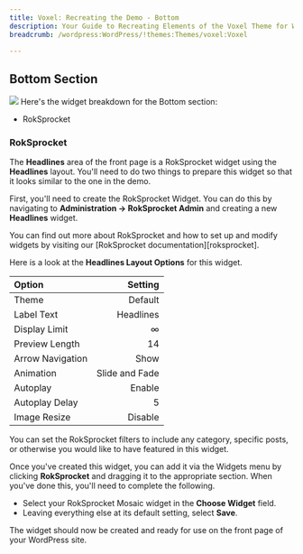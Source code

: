```yaml
---
title: Voxel: Recreating the Demo - Bottom
description: Your Guide to Recreating Elements of the Voxel Theme for WordPress
breadcrumb: /wordpress:WordPress/!themes:Themes/voxel:Voxel

---
```


Bottom Section
-----
![][demo1]
Here's the widget breakdown for the Bottom section:

* RokSprocket

### RokSprocket
The **Headlines** area of the front page is a RokSprocket widget using the **Headlines** layout. You'll need to do two things to prepare this widget so that it looks similar to the one in the demo.

First, you'll need to create the RokSprocket Widget. You can do this by navigating to **Administration -> RokSprocket Admin** and creating a new **Headlines** widget. 

You can find out more about RokSprocket and how to set up and modify widgets by visiting our [RokSprocket documentation][roksprocket].

Here is a look at the **Headlines Layout Options** for this widget.

| Option           |        Setting |  
| :--------------- | -------------: |  
| Theme            |        Default |  
| Label Text       |      Headlines |  
| Display Limit    |              ∞ |  
| Preview Length   |             14 |  
| Arrow Navigation |           Show |  
| Animation        | Slide and Fade |  
| Autoplay         |         Enable |  
| Autoplay Delay   |              5 |  
| Image Resize     |        Disable |  

You can set the RokSprocket filters to include any category, specific posts, or otherwise you would like to have featured in this widget.

Once you've created this widget, you can add it via the Widgets menu by clicking **RokSprocket** and dragging it to the appropriate section. When you've done this, you'll need to complete the following.

* Select your RokSprocket Mosaic widget in the **Choose Widget** field.
* Leaving everything else at its default setting, select **Save**.

The widget should now be created and ready for use on the front page of your WordPress site.

[demo1]: assets/demo_11.jpeg